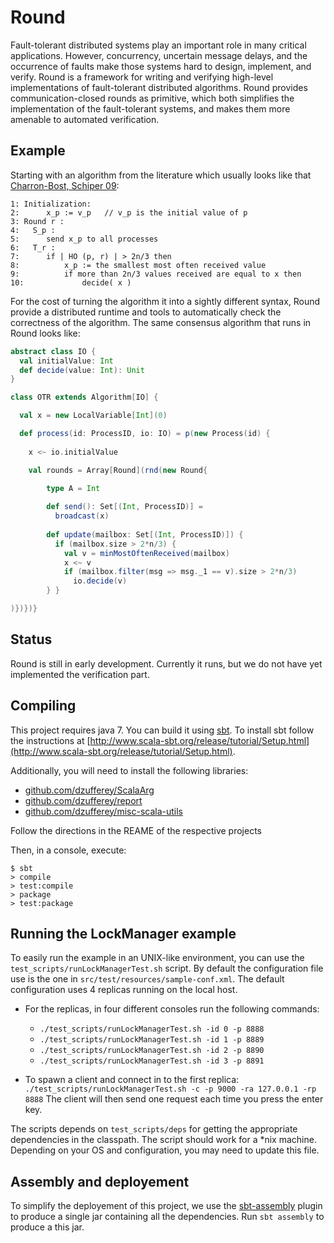 # Round

Fault-tolerant distributed systems play an important role in many critical applications.
However, concurrency, uncertain message delays, and the occurrence of faults make those systems hard to design, implement, and verify.
Round is a framework for writing and verifying high-level implementations of fault-tolerant distributed algorithms.
Round provides communication-closed rounds as primitive, which both simplifies the implementation of the fault-tolerant systems, and makes them more amenable to automated verification.

## Example

Starting with an algorithm from the literature which usually looks like that [Charron-Bost, Schiper 09](http://infoscience.epfl.ch/record/159550/files/HO.pdf?version=1):
```
1: Initialization:
2:      x_p := v_p   // v_p is the initial value of p
3: Round r :
4:   S_p :
5:      send x_p to all processes
6:   T_r :
7:      if | HO (p, r) | > 2n/3 then
8:          x_p := the smallest most often received value
9:          if more than 2n/3 values received are equal to x then
10:             decide( x )
```

For the cost of turning the algorithm it into a sightly different syntax, Round provide a distributed runtime and tools to automatically check the correctness of the algorithm.
The same consensus algorithm that runs in Round looks like:
```scala
abstract class IO {
  val initialValue: Int
  def decide(value: Int): Unit
}

class OTR extends Algorithm[IO] {

  val x = new LocalVariable[Int](0)

  def process(id: ProcessID, io: IO) = p(new Process(id) {
            
    x <~ io.initialValue

    val rounds = Array[Round](rnd(new Round{

        type A = Int
       
        def send(): Set[(Int, ProcessID)] =
          broadcast(x)
       
        def update(mailbox: Set[(Int, ProcessID)]) {
          if (mailbox.size > 2*n/3) {
            val v = minMostOftenReceived(mailbox)
            x <~ v
            if (mailbox.filter(msg => msg._1 == v).size > 2*n/3)
              io.decide(v)
        } }

)})})}
```


## Status

Round is still in early development.
Currently it runs, but we do not have yet implemented the verification part.


## Compiling

This project requires java 7.
You can build it using [sbt](http://www.scala-sbt.org/).
To install sbt follow the instructions at [http://www.scala-sbt.org/release/tutorial/Setup.html](http://www.scala-sbt.org/release/tutorial/Setup.html).

Additionally, you will need to install the following libraries:
* [github.com/dzufferey/ScalaArg](https://github.com/dzufferey/ScalaArg)
* [github.com/dzufferey/report](https://github.com/dzufferey/report)
* [github.com/dzufferey/misc-scala-utils](https://github.com/dzufferey/misc-scala-utils)

Follow the directions in the REAME of the respective projects

Then, in a console, execute:
```
$ sbt
> compile
> test:compile
> package
> test:package
```

## Running the LockManager example

To easily run the example in an UNIX-like environment, you can use the `test_scripts/runLockManagerTest.sh` script.
By default the configuration file use is the one in `src/test/resources/sample-conf.xml`.
The default configuration uses 4 replicas running on the local host.

* For the replicas, in four different consoles run the following commands:
  - `./test_scripts/runLockManagerTest.sh -id 0 -p 8888`
  - `./test_scripts/runLockManagerTest.sh -id 1 -p 8889`
  - `./test_scripts/runLockManagerTest.sh -id 2 -p 8890`
  - `./test_scripts/runLockManagerTest.sh -id 3 -p 8891`

* To spawn a client and connect in to the first replica:
  `./test_scripts/runLockManagerTest.sh -c -p 9000 -ra 127.0.0.1 -rp 8888`
  The client will then send one request each time you press the enter key.

The scripts depends on `test_scripts/deps` for getting the appropriate dependencies in the classpath.
The script should work for a \*nix machine.
Depending on your OS and configuration, you may need to update this file.

## Assembly and deployement

To simplify the deployement of this project, we use the [sbt-assembly](https://github.com/sbt/sbt-assembly) plugin to produce a single jar containing all the dependencies.
Run `sbt assembly` to produce a this jar.

